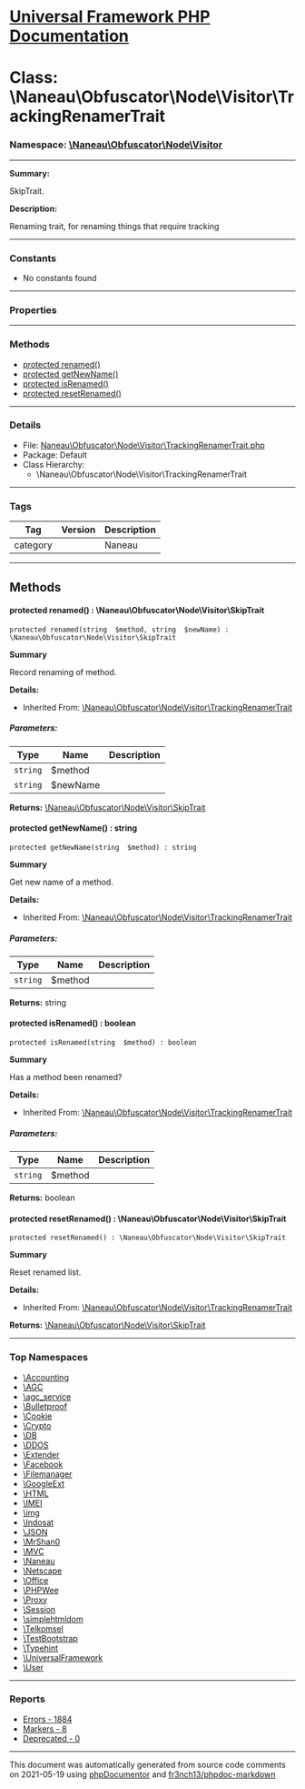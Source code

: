 # [Universal Framework PHP Documentation](../home.md)

# Class: \Naneau\Obfuscator\Node\Visitor\TrackingRenamerTrait
### Namespace: [\Naneau\Obfuscator\Node\Visitor](../namespaces/Naneau.Obfuscator.Node.Visitor.md)
---
**Summary:**

SkipTrait.

**Description:**

Renaming trait, for renaming things that require tracking

---
### Constants
* No constants found
---
### Properties
---
### Methods
* [protected renamed()](../classes/Naneau.Obfuscator.Node.Visitor.TrackingRenamerTrait.md#method_renamed)
* [protected getNewName()](../classes/Naneau.Obfuscator.Node.Visitor.TrackingRenamerTrait.md#method_getNewName)
* [protected isRenamed()](../classes/Naneau.Obfuscator.Node.Visitor.TrackingRenamerTrait.md#method_isRenamed)
* [protected resetRenamed()](../classes/Naneau.Obfuscator.Node.Visitor.TrackingRenamerTrait.md#method_resetRenamed)
---
### Details
* File: [Naneau\Obfuscator\Node\Visitor\TrackingRenamerTrait.php](../files/Naneau.Obfuscator.Node.Visitor.TrackingRenamerTrait.md)
* Package: Default
* Class Hierarchy:
  * \Naneau\Obfuscator\Node\Visitor\TrackingRenamerTrait
---
### Tags
| Tag | Version | Description |
| --- | ------- | ----------- |
| category |  | Naneau |

---
## Methods
<a name="method_renamed" class="anchor"></a>
#### protected renamed() : \Naneau\Obfuscator\Node\Visitor\SkipTrait

```
protected renamed(string  $method, string  $newName) : \Naneau\Obfuscator\Node\Visitor\SkipTrait
```

**Summary**

Record renaming of method.

**Details:**
* Inherited From: [\Naneau\Obfuscator\Node\Visitor\TrackingRenamerTrait](../classes/Naneau.Obfuscator.Node.Visitor.TrackingRenamerTrait.md)
##### Parameters:
| Type | Name | Description |
| ---- | ---- | ----------- |
| <code>string</code> | $method  |  |
| <code>string</code> | $newName  |  |

**Returns:** <a href="../classes/Naneau.Obfuscator.Node.Visitor.SkipTrait.html">\Naneau\Obfuscator\Node\Visitor\SkipTrait</a>


<a name="method_getNewName" class="anchor"></a>
#### protected getNewName() : string

```
protected getNewName(string  $method) : string
```

**Summary**

Get new name of a method.

**Details:**
* Inherited From: [\Naneau\Obfuscator\Node\Visitor\TrackingRenamerTrait](../classes/Naneau.Obfuscator.Node.Visitor.TrackingRenamerTrait.md)
##### Parameters:
| Type | Name | Description |
| ---- | ---- | ----------- |
| <code>string</code> | $method  |  |

**Returns:** string


<a name="method_isRenamed" class="anchor"></a>
#### protected isRenamed() : boolean

```
protected isRenamed(string  $method) : boolean
```

**Summary**

Has a method been renamed?

**Details:**
* Inherited From: [\Naneau\Obfuscator\Node\Visitor\TrackingRenamerTrait](../classes/Naneau.Obfuscator.Node.Visitor.TrackingRenamerTrait.md)
##### Parameters:
| Type | Name | Description |
| ---- | ---- | ----------- |
| <code>string</code> | $method  |  |

**Returns:** boolean


<a name="method_resetRenamed" class="anchor"></a>
#### protected resetRenamed() : \Naneau\Obfuscator\Node\Visitor\SkipTrait

```
protected resetRenamed() : \Naneau\Obfuscator\Node\Visitor\SkipTrait
```

**Summary**

Reset renamed list.

**Details:**
* Inherited From: [\Naneau\Obfuscator\Node\Visitor\TrackingRenamerTrait](../classes/Naneau.Obfuscator.Node.Visitor.TrackingRenamerTrait.md)

**Returns:** <a href="../classes/Naneau.Obfuscator.Node.Visitor.SkipTrait.html">\Naneau\Obfuscator\Node\Visitor\SkipTrait</a>



---

### Top Namespaces

* [\Accounting](../namespaces/Accounting.md)
* [\AGC](../namespaces/AGC.md)
* [\agc_service](../namespaces/agc_service.md)
* [\Bulletproof](../namespaces/Bulletproof.md)
* [\Cookie](../namespaces/Cookie.md)
* [\Crypto](../namespaces/Crypto.md)
* [\DB](../namespaces/DB.md)
* [\DDOS](../namespaces/DDOS.md)
* [\Extender](../namespaces/Extender.md)
* [\Facebook](../namespaces/Facebook.md)
* [\Filemanager](../namespaces/Filemanager.md)
* [\GoogleExt](../namespaces/GoogleExt.md)
* [\HTML](../namespaces/HTML.md)
* [\IMEI](../namespaces/IMEI.md)
* [\img](../namespaces/img.md)
* [\Indosat](../namespaces/Indosat.md)
* [\JSON](../namespaces/JSON.md)
* [\MrShan0](../namespaces/MrShan0.md)
* [\MVC](../namespaces/MVC.md)
* [\Naneau](../namespaces/Naneau.md)
* [\Netscape](../namespaces/Netscape.md)
* [\Office](../namespaces/Office.md)
* [\PHPWee](../namespaces/PHPWee.md)
* [\Proxy](../namespaces/Proxy.md)
* [\Session](../namespaces/Session.md)
* [\simplehtmldom](../namespaces/simplehtmldom.md)
* [\Telkomsel](../namespaces/Telkomsel.md)
* [\TestBootstrap](../namespaces/TestBootstrap.md)
* [\Typehint](../namespaces/Typehint.md)
* [\UniversalFramework](../namespaces/UniversalFramework.md)
* [\User](../namespaces/User.md)

---

### Reports
* [Errors - 1884](../reports/errors.md)
* [Markers - 8](../reports/markers.md)
* [Deprecated - 0](../reports/deprecated.md)

---

This document was automatically generated from source code comments on 2021-05-19 using [phpDocumentor](http://www.phpdoc.org/) and [fr3nch13/phpdoc-markdown](https://github.com/fr3nch13/phpdoc-markdown)
